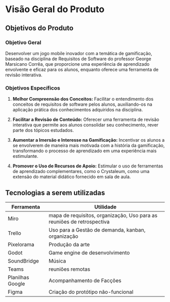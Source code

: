 # Visão Geral do Produto

## **Objetivos do Produto**

### Objetivo Geral

Desenvolver um jogo mobile inovador com a temática de gamificação, baseado na disciplina de Requisitos de Software do professor George Marsicano Corrêa, que proporcione uma experiência de aprendizado envolvente e eficaz para os alunos, enquanto oferece uma ferramenta de revisão interativa.

### Objetivos Específicos
1. **Melhor Compreensão dos Conceitos:** Facilitar o entendimento dos conceitos de requisitos de software pelos alunos, auxiliando-os na aplicação prática dos conhecimentos adquiridos na disciplina.

2. **Facilitar a Revisão de Conteúdo:** Oferecer uma ferramenta de revisão interativa que permite aos alunos consolidar seu conhecimento, rever parte dos tópicos estudados.

3. **Aumentar a Imersão e Interesse na Gamificação:** Incentivar os alunos a se envolverem de maneira mais motivada com a história da gamificação, transformando o processo de aprendizado em uma experiência mais estimulante.

4. **Promover o Uso de Recursos de Apoio:** Estimular o uso de ferramentas de aprendizado complementares, como o Crystaleum, como uma extensão do material didático fornecido em sala de aula.

## **Tecnologias a serem utilizadas**

| Ferramenta       | Utilidade                                                              |
| ---------------- | ---------------------------------------------------------------------- |
| Miro             | mapa de requisitos, organização, Uso para as reuniões de retrospectiva |
| Trello           | Uso para a Gestão de demanda, kanban, organização                      |
| Pixelorama       | Produção da arte                                                       |
| Godot            | Game engine de desenvolvimento                                         |
| SoundBridge      | Música                                                                 |
| Teams            | reuniões remotas                                                       |
| Planilhas Google | Acompanhamento de Facções                                              |
| Figma            | Criação do protótipo não-funcional                                     |
